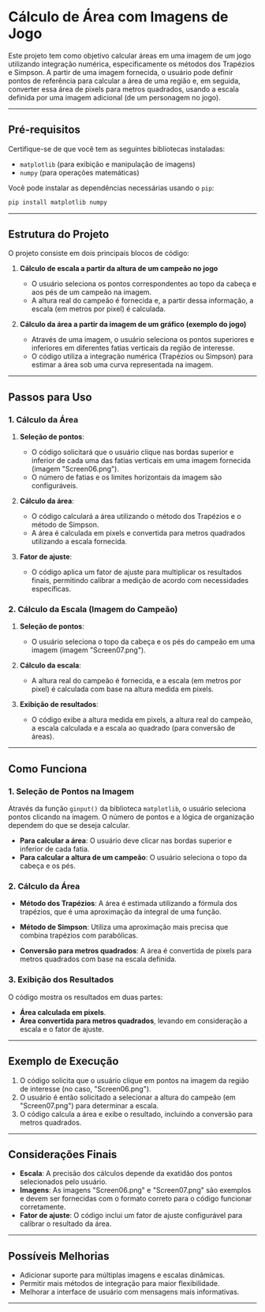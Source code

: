 # Cálculo de Área com Imagens de Jogo

Este projeto tem como objetivo calcular áreas em uma imagem de um jogo utilizando integração numérica, especificamente os métodos dos Trapézios e Simpson. A partir de uma imagem fornecida, o usuário pode definir pontos de referência para calcular a área de uma região e, em seguida, converter essa área de pixels para metros quadrados, usando a escala definida por uma imagem adicional (de um personagem no jogo).

---

## **Pré-requisitos**

Certifique-se de que você tem as seguintes bibliotecas instaladas:

- `matplotlib` (para exibição e manipulação de imagens)
- `numpy` (para operações matemáticas)

Você pode instalar as dependências necessárias usando o `pip`:

```bash
pip install matplotlib numpy
```
---

## **Estrutura do Projeto**

O projeto consiste em dois principais blocos de código:

1. **Cálculo de escala a partir da altura de um campeão no jogo**
   - O usuário seleciona os pontos correspondentes ao topo da cabeça e aos pés de um campeão na imagem.
   - A altura real do campeão é fornecida e, a partir dessa informação, a escala (em metros por pixel) é calculada.

2. **Cálculo da área a partir da imagem de um gráfico (exemplo do jogo)**
   - Através de uma imagem, o usuário seleciona os pontos superiores e inferiores em diferentes fatias verticais da região de interesse.
   - O código utiliza a integração numérica (Trapézios ou Simpson) para estimar a área sob uma curva representada na imagem.

---

## **Passos para Uso**

### **1. Cálculo da Área**

1. **Seleção de pontos**:
   - O código solicitará que o usuário clique nas bordas superior e inferior de cada uma das fatias verticais em uma imagem fornecida (imagem "Screen06.png").
   - O número de fatias e os limites horizontais da imagem são configuráveis.

2. **Cálculo da área**:
   - O código calculará a área utilizando o método dos Trapézios e o método de Simpson.
   - A área é calculada em pixels e convertida para metros quadrados utilizando a escala fornecida.

3. **Fator de ajuste**:
   - O código aplica um fator de ajuste para multiplicar os resultados finais, permitindo calibrar a medição de acordo com necessidades específicas.

### **2. Cálculo da Escala (Imagem do Campeão)**

1. **Seleção de pontos**:
   - O usuário seleciona o topo da cabeça e os pés do campeão em uma imagem (imagem "Screen07.png").
   
2. **Cálculo da escala**:
   - A altura real do campeão é fornecida, e a escala (em metros por pixel) é calculada com base na altura medida em pixels.

3. **Exibição de resultados**:
   - O código exibe a altura medida em pixels, a altura real do campeão, a escala calculada e a escala ao quadrado (para conversão de áreas).

---

## **Como Funciona**

### **1. Seleção de Pontos na Imagem**

Através da função `ginput()` da biblioteca `matplotlib`, o usuário seleciona pontos clicando na imagem. O número de pontos e a lógica de organização dependem do que se deseja calcular.

- **Para calcular a área**: O usuário deve clicar nas bordas superior e inferior de cada fatia.
- **Para calcular a altura de um campeão**: O usuário seleciona o topo da cabeça e os pés.

### **2. Cálculo da Área**

- **Método dos Trapézios**: A área é estimada utilizando a fórmula dos trapézios, que é uma aproximação da integral de uma função.
  
- **Método de Simpson**: Utiliza uma aproximação mais precisa que combina trapézios com parabólicas.

- **Conversão para metros quadrados**: A área é convertida de pixels para metros quadrados com base na escala definida.

### **3. Exibição dos Resultados**

O código mostra os resultados em duas partes:

- **Área calculada em pixels**.
- **Área convertida para metros quadrados**, levando em consideração a escala e o fator de ajuste.

---

## **Exemplo de Execução**

1. O código solicita que o usuário clique em pontos na imagem da região de interesse (no caso, "Screen06.png").
2. O usuário é então solicitado a selecionar a altura do campeão (em "Screen07.png") para determinar a escala.
3. O código calcula a área e exibe o resultado, incluindo a conversão para metros quadrados.

---

## **Considerações Finais**

- **Escala**: A precisão dos cálculos depende da exatidão dos pontos selecionados pelo usuário.
- **Imagens**: As imagens "Screen06.png" e "Screen07.png" são exemplos e devem ser fornecidas com o formato correto para o código funcionar corretamente.
- **Fator de ajuste**: O código inclui um fator de ajuste configurável para calibrar o resultado da área.

---

## **Possíveis Melhorias**

- Adicionar suporte para múltiplas imagens e escalas dinâmicas.
- Permitir mais métodos de integração para maior flexibilidade.
- Melhorar a interface de usuário com mensagens mais informativas.

---
